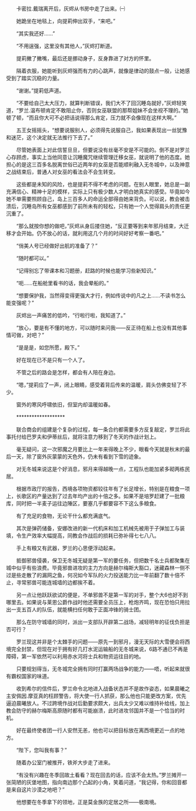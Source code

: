 　　卡密拉.戴瑞离开后，灰烬从书房中走了出来。㈠

　　她跪坐在地毯上，向提莉伸出双手，“来吧。”

　　“其实我还好……”

　　“不用逞强，这里没有其他人，”灰烬打断道。

　　提莉撇了撇嘴，最后还是挪动身子，反身靠进了对方的怀里。

　　隔着衣服，她能听到灰烬强而有力的心跳声，就像是律动的鼓点一般，让她感受到了踏实沉稳的力量。

　　“谢谢。”提莉低声道。

　　“不要给自己太大压力，就算判断错误，我们大不了回沉睡岛就好，”灰烬轻笑道，“罗兰.温布顿肯定不敢阻止你，否则女巫联盟的那帮姐妹不会坐视不理的。”她顿了顿，“而且你大可不必把话说得那么肯定，压力就不会像现在这样大啊。”

　　五王女摇摇头，“想要说服别人，必须得先说服自己，我如果表现出一丝犹豫和迷茫，这个决定就无法推行下去了。”

　　尽管她表面上对此信誓旦旦，但要说没有丝毫不安是不可能的。倒不是对罗兰心存顾虑，事实上当他同意让沉睡魔咒继续管理迁移女巫，就说明了他的态度。她担心的是这三百多名脱离世俗已近两年的女巫是否能顺利融入无冬城中，以及神意之战结束后，普通人对女巫的看法会不会生转变。

　　这些都是未知的风险，也是提莉不得不考虑的问题。在别人眼里，她总是一副充满信心、精神十足的模样，实际上只有极少数人才明白她真实的感受。毕竟如今她不单需要照顾自己，岛上三百多人的命运全部得由她来背负。可以说，教会被击溃后，沉睡岛所有女巫都感到了前所未有的轻松，只有她一个人觉得肩头的责任更沉重了。

　　“那么就按你想的做吧，”灰烬从身后搂住她，“反正要等到来年邪月结束，大迁移才会开始。仍不放心的话，就利用这几个月的时间好好考察一番吧。”

　　“俏美人号已经做好出航的准备了？”

　　“随时都可以。”

　　“记得别忘了带课本和习题册，赶路的时候也能学习些新知识。”

　　“呃……在船舱里看书的话，我会晕船的。”

　　“想要保护我，当然得变得更强大才行，例如传说中的凡之上……不读书怎么能变强呢？”

　　灰烬出一声痛苦的低吟，“行啦行啦，我知道了。”

　　“放心，要是有不懂的地方，可以随时来问我——反正待在船上也没有其他事情可做，对吧？”

　　“是是是，如您所愿，殿下。”

　　好在现在已不是只有一个人了。

　　不管之后的路会是怎样，都会有人陪在身边。

　　“嗯，”提莉应了一声，闭上眼睛，感受着背后传来的温暖，肩头仿佛变轻了不少。

　　窗外的寒风呼啸依旧，但室内却温暖如春。

　　*******************

　　联合商会的组建是个复杂的过程，每一条合约都需要多方反复敲定，罗兰将此事托付给巴罗夫和伊蒂丝后，就将注意力移到了冬天的作战计划上。

　　毫无疑问，这一次邪魔之月要比上一年来得晚上不少，眼看今天就是秋末的最后一天，除了窗外灰蒙蒙的天色外，仍未有看到下雪的迹象。

　　对无冬城来说这是个好消息，邪月来得越晚一点，工程队也能加紧多砌两栋民居。

　　根据市政厅的报告，西境各项物资都较往年有了长足增长，特别是在粮食一项上，长歌区的产量达到了过去年均产出的十倍之多。如果不是培罗赶建了一批粮库，同时把一半麦子运往边陲区，要塞几乎都要容不下这么多粮食。

　　有了充足的食物，无论干什么都充满底气。

　　其次是弹药储备，安娜改进的新一代机床和加工机械先被用于子弹加工与装填，令生产效率大幅提高，同教会作战后的损耗已弥补得七七八八。

　　手上有粮又有武器，罗兰的心思便浮动起来。

　　抵御邪兽侵袭，保卫无冬城无疑是第一军的要任务，但把数千名士兵都聚集在城中似乎有些浪费。毕竟邪兽进攻的主力方向是赫尔梅斯大豁口，迷藏森林一侧不过是些走散了的漏网之鱼，何况如今军队的火力投送能力比一年前翻了数十倍不止，寻常邪兽可能连城墙的边都挨不着。

　　另一点让他跃跃欲试的便是，不单邪兽不是第一军的对手，整个大6也好不到哪里去。如果说与莱恩公爵作战时他还需要全员压上，枪炮齐鸣，现在恐怕只用拉出一支五百人的队伍，就能横扫任何敢于正面冲锋的骑士团。

　　那么在防守城墙的同时，派出一支部队开辟第二战场，减轻明年的征伐负担是否可行？

　　罗兰现这并非是个太棘手的问题——原先一到邪月，漫无天际的大雪便会将西境完全封禁，但现在对于拥有好几打水泥运输船的无冬城来说，6路不通已不再是障碍，第一军依然可以利用赤水河将士兵和物资运往目的地。

　　只要规划得当，无冬城完全拥有同时打赢两场战争的能力——唔，听起来就很有霸权国家的味道。

　　收到希尔的信件后，罗兰命令北地进入战备状态并不是故作姿态，如果晨曦之主安佩因.摩亚真的枉顾警告，将大使一行人抓获，那么他也只能更改方案，优先逼迫晨曦放人。不过跨境作战对后勤要求颇大，出兵太少又难以维持补给线，加上教会防守的赫尔梅斯高原随时都有可能崩溃，此时进攻邻国并不是一个恰当的时机。

　　好在最终使者团一行人安然无恙，他也可以把目标放在离西境更近一点的地方。

　　“陛下，您叫我有事？”

　　随着办公室门被推开，铁斧大步走了进来。

　　“有没有兴趣在冬季回故土看看？现在回去的话，应该不会太热。”罗兰摊开一张简陋的灰堡地图，指向南边那个凸起的小角，笑着问道，“我记得，你和回音都是来自这片沙漠之地吧？”

　　他想要在冬季拿下的领地，正是莫金族的定居之所——极南境。
